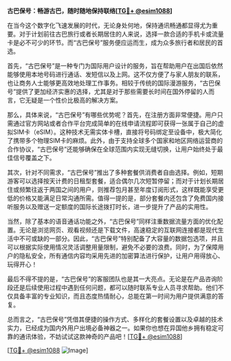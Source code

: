 **古巴保号：畅游古巴，随时随地保持联络[[TG💪+ @esim1088](https://t.me/s/esim1088)]**

在当今这个数字化飞速发展的时代，无论身处何地，保持通讯畅通都显得尤为重要。对于计划前往古巴旅行或者长期居住的人来说，选择一款合适的手机卡或流量卡是必不可少的环节。而“古巴保号”服务便应运而生，成为众多旅行者和居民的首选。

首先，“古巴保号”是一种专门为国际用户设计的服务，旨在帮助用户在出国后依然能够使用本地号码进行通话、发短信以及上网。这不仅方便了与家人朋友的联系，也让商务人士能够更高效地处理工作事务。相较于传统的国际漫游服务，“古巴保号”提供了更加经济实惠的选择，尤其是对于那些需要长时间在国外停留的人而言，它无疑是一个性价比极高的解决方案。

那么，具体来说，“古巴保号”有哪些优势呢？首先，在注册方面非常便捷。用户只需通过官方网站或者合作平台完成简单的在线申请流程即可获得一张属于自己的虚拟SIM卡（eSIM）。这种技术无需实体卡槽，直接将号码绑定至设备中，极大简化了携带多个物理SIM卡的麻烦。此外，由于支持全球多个国家和地区网络运营商的合作协议，“古巴保号”还能够确保在全球范围内实现无缝切换，让用户始终处于最佳信号覆盖之下。

其次，针对不同需求，“古巴保号”推出了多种套餐供消费者自由选择。例如，短期游客可以选择按天计费的日租型套餐，适合偶尔几次短暂停留；而对于计划长期居住或频繁往返于两国之间的用户，则推荐包月甚至年度订阅形式，这样既能享受更低的价格又能满足日常沟通所需。值得一提的是，部分套餐内还包含了免费国内接听服务以及赠送一定额度的国际长途拨打时长，进一步提升了产品的实用性。

当然，除了基本的语音通话功能之外，“古巴保号”同样注重数据流量方面的优化配置。无论是浏览网页、观看视频还是下载文件，高速稳定的互联网连接都是现代生活中不可或缺的一部分。因此，“古巴保号”特别配备了大容量的数据包选项，并且可以根据实际使用情况灵活调整用量限制，避免不必要的浪费。同时，为了保障用户的隐私安全，所有通信内容均采用先进的加密算法进行保护，让用户用得放心、玩得开心！

最后不得不提的是，“古巴保号”的客服团队也是其一大亮点。无论是在产品咨询阶段还是后续使用过程中遇到任何问题，都可以随时联系专业人员寻求帮助。他们不仅具备丰富的专业知识，而且态度热情耐心，总能在第一时间为用户提供满意的答复。

总而言之，“古巴保号”凭借其便捷的操作方式、多样化的套餐设置以及卓越的技术实力，已经成为国内外用户出境必备神器之一。如果你也想在异国他乡拥有稳定可靠的通讯体验，不妨试试这款神奇的产品吧！[[TG💪+ @esim1088](https://t.me/s/esim1088)]

[[TG💪+ @esim1088](https://t.me/s/esim1088) ![Image](https://i.postimg.cc/4NQfJmqS/Snipaste-2025-05-13-00-14-12.png)]